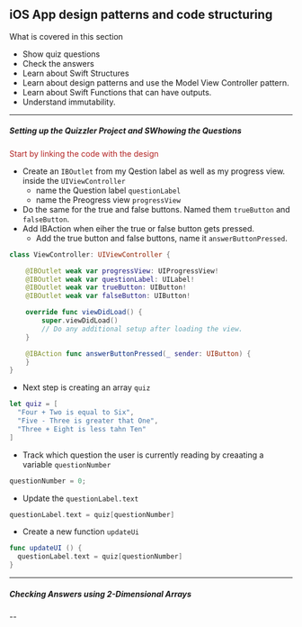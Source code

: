 <h2>iOS App design patterns and code structuring</h2>

What is covered in this section

- Show quiz questions
- Check the answers
- Learn about Swift Structures
- Learn about design patterns and use the Model View Controller pattern.
- Learn about Swift Functions that can have outputs.
- Understand immutability.

---

<h5>Setting up the Quizzler Project and SWhowing the Questions</h5>

<p style="color: FireBrick">Start by linking the code with the design</p>

- Create an `IBOutlet` from my Qestion label as well as my progress view. inside the `UIViewController`
  - name the Question label `questionLabel`
  - name the Preogress view `progressView`
- Do the same for the true and false buttons. Named them `trueButton` and `falseButton`.
- Add IBAction when eiher the true or false button gets pressed.
  - Add the true button and false buttons, name it `answerButtonPressed`.

```swift
class ViewController: UIViewController {

    @IBOutlet weak var progressView: UIProgressView!
    @IBOutlet weak var questionLabel: UILabel!
    @IBOutlet weak var trueButton: UIButton!
    @IBOutlet weak var falseButton: UIButton!

    override func viewDidLoad() {
        super.viewDidLoad()
        // Do any additional setup after loading the view.
    }

    @IBAction func answerButtonPressed(_ sender: UIButton) {
    }
}
```

- Next step is creating an array `quiz`

```swift
let quiz = [
  "Four + Two is equal to Six",
  "Five - Three is greater that One",
  "Three + Eight is less tahn Ten"
]
```

- Track which question the user is currently reading by creaating a variable `questionNumber`

```swift
questionNumber = 0;
```

- Update the `questionLabel.text`

```swift
questionLabel.text = quiz[questionNumber]
```

- Create a new function `updateUi`

```swift
func updateUI () {
  questionLabel.text = quiz[questionNumber]
}
```

---

<h5>Checking Answers using 2-Dimensional Arrays</h5>

--
